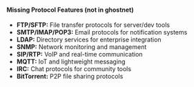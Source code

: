#### Missing Protocol Features (not in ghostnet)
- **FTP/SFTP:** File transfer protocols for server/dev tools
- **SMTP/IMAP/POP3:** Email protocols for notification systems
- **LDAP:** Directory services for enterprise integration
- **SNMP:** Network monitoring and management
- **SIP/RTP:** VoIP and real-time communication
- **MQTT:** IoT and lightweight messaging
- **IRC:** Chat protocols for community tools
- **BitTorrent:** P2P file sharing protocols

